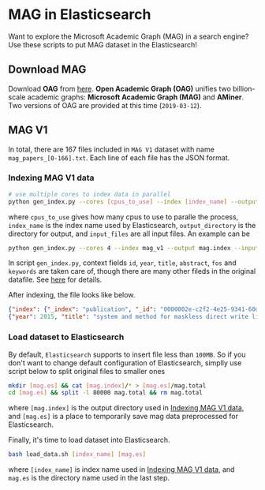 # MAG in Elasticsearch

Want to explore the Microsoft Academic Graph (MAG) in a search engine? Use these scripts to put MAG dataset in the Elasticsearch!

## Download MAG

Download **OAG** from [here](https://www.openacademic.ai/oag/). **Open Academic Graph (OAG)** unifies two billion-scale academic graphs: **Microsoft Academic Graph (MAG)** and **AMiner**. Two versions of OAG are provided at this time (`2019-03-12`).


## MAG V1

In total, there are 167 files included in `MAG V1` dataset with name `mag_papers_[0-166].txt`. Each line of each file has the JSON format.

### Indexing MAG V1 data

```bash
# use multiple cores to index data in parallel
python gen_index.py --cores [cpus_to_use] --index [index_name] --output [output_directory] --input [input_files]
```
where `cpus_to_use` gives how many cpus to use to paralle the process, `index_name` is the index name used by Elasticsearch, `output_directory` is the directory for output, and `input_files` are all input files. An example can be
```bash
python gen_index.py --cores 4 --index mag_v1 --output mag.index --input mag/*
```

In script `gen_index.py`, context fields `id`, `year`, `title`, `abstract`, `fos` and `keywords` are taken care of, though there are many other fileds in the original datafile. See [here](https://www.openacademic.ai/oag/) for details.

After indexing, the file looks like below.
```json
{"index": {"_index": "publication", "_id": "0000002e-c2f2-4e25-9341-60d39130ac7a"}}
{"year": 2015, "title": "system and method for maskless direct write lithography", "abstract": "a system and method for maskless direct write lithography are disclosed. the method includes receiving a plurality of pixels that represent an integrated circuit (ic) layout; identifying a first subset of the pixels that are suitable for a first compression method; and identifying a second subset of the pixels that are suitable for a second compression method. the method further includes compressing the first and second subset using the first and second compression method respectively, resulting in compressed data. the method further includes delivering the compressed data to a maskless direct writer for manufacturing a substrate. in embodiments, the first compression method uses a run-length encoding and the second compression method uses a dictionary-based encoding. due to the hybrid compression method, the compressed data can be decompressed with a data rate expansion ratio sufficient for high-volume ic manufacturing.", "fos": ["electronic engineering", "computer hardware", "engineering", "engineering drawing"], "keywords": []}
```

### Load dataset to Elasticsearch

By default, `Elasticsearch` supports to insert file less than `100MB`. So if you don't want to change default configuration of Elasticsearch, simplly use script below to split original files to smaller ones
```bash
mkdir [mag.es] && cat [mag.index]/* > [mag.es]/mag.total
cd [mag.es] && split -l 80000 mag.total && rm mag.total
```
where `[mag.index]` is the output directory used in [Indexing MAG V1 data](#indexing-mag-v1-data), and `[mag.es]` is a place to temporarily save mag data preprocessed for Elasticsearch.

Finally, it's time to load dataset into Elasticsearch. 

```bash
bash load_data.sh [index_name] [mag.es]
```
where `[index_name]` is index name used in [Indexing MAG V1 data](#indexing-mag-v1-data), and `mag.es` is the directory name used in the last step.
